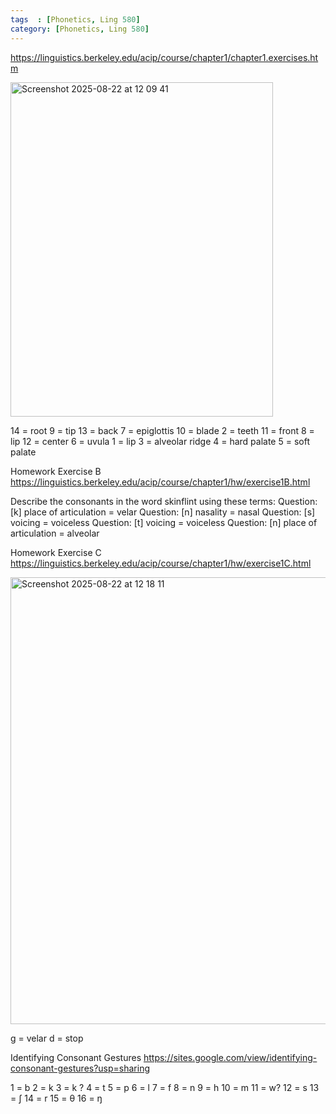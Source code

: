 ```yaml
---
tags  : [Phonetics, Ling 580]
category: [Phonetics, Ling 580]
---
```


https://linguistics.berkeley.edu/acip/course/chapter1/chapter1.exercises.htm

<img width="420" height="535" alt="Screenshot 2025-08-22 at 12 09 41" src="https://github.com/user-attachments/assets/a6f0428d-398f-47cf-87a0-5c7523890574" />

14 = root
9 = tip
13 = back
7 = epiglottis
10 = blade
2 = teeth
11 = front
8 = lip
12 = center
6 = uvula
1 = lip
3 = alveolar ridge
4 = hard palate
5 = soft palate

Homework Exercise B
https://linguistics.berkeley.edu/acip/course/chapter1/hw/exercise1B.html

Describe the consonants in the word skinflint using these terms:
Question: [k] place of articulation = velar
Question: [n] nasality = nasal
Question: [s] voicing = voiceless
Question: [t] voicing = voiceless
Question: [n] place of articulation = alveolar


Homework Exercise C
https://linguistics.berkeley.edu/acip/course/chapter1/hw/exercise1C.html


<img width="1011" height="715" alt="Screenshot 2025-08-22 at 12 18 11" src="https://github.com/user-attachments/assets/e00bba4f-cd81-4408-9896-a3710308232c" />

g = velar
d = stop

Identifying Consonant Gestures
https://sites.google.com/view/identifying-consonant-gestures?usp=sharing

1 = b
2 = k
3 = k ?
4 = t
5 = p
6 = l
7 = f
8 = n
9 = h
10 = m
11 = w?
12 = s
13 = ʃ
14 = r
15 = θ
16 = ŋ
